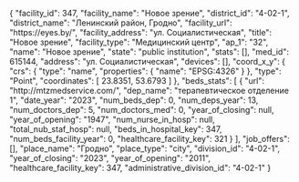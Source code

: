 {
    "facility_id": 347,
    "facility_name": "Новое зрение",
    "district_id": "4-02-1",
    "district_name": "Ленинский район, Гродно",
    "facility_url": "https:\/\/eyes.by\/",
    "facility_address": "ул. Социалистическая",
    "title": "Новое зрение",
    "facility_type": "Медицинский центр",
    "ap_1": "32",
    "name": "Новое зрение",
    "state": "public institution",
    "stats": [],
    "med_id": 615144,
    "address": "ул. Социалистическая",
    "devices": [],
    "coord_x_y": {
        "crs": {
            "type": "name",
            "properties": {
                "name": "EPSG:4326"
            }
        },
        "type": "Point",
        "coordinates": [
            23.8351,
            53.6793
        ]
    },
    "beds_stats": [
        {
            "url": "http:\/\/mtzmedservice.com\/",
            "dep_name": "терапевтическое отделение 1",
            "date_year": "2023",
            "num_beds_dep": 0,
            "num_deps_year": 13,
            "num_doctors_dep": 5,
            "num_doctors_med": 0,
            "year_of_closing": null,
            "year_of_opening": "1947",
            "num_nurse_in_hosp": null,
            "total_nub_staf_hosp": null,
            "beds_in_hospital_key": 347,
            "num_beds_facility_year": 0,
            "healthcare_facility_key": 321
        }
    ],
    "job_offers": [],
    "place_name": "Гродно",
    "place_type": "city",
    "division_id": "4-02-1",
    "year_of_closing": "2023",
    "year_of_opening": "2011",
    "healthcare_facility_key": 347,
    "administrative_division_id": "4-02-1"
}